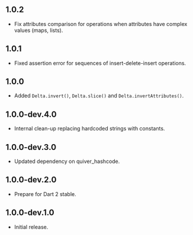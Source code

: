 ## 1.0.2

* Fix attributes comparison for operations when attributes have complex values (maps, lists).

## 1.0.1

* Fixed assertion error for sequences of insert-delete-insert operations.

## 1.0.0

* Added `Delta.invert()`, `Delta.slice()` and `Delta.invertAttributes()`.

## 1.0.0-dev.4.0

* Internal clean-up replacing hardcoded strings with constants.

## 1.0.0-dev.3.0

* Updated dependency on quiver_hashcode.

## 1.0.0-dev.2.0

* Prepare for Dart 2 stable.

## 1.0.0-dev.1.0

* Initial release.
